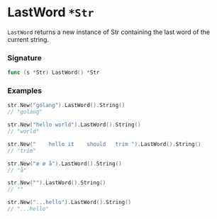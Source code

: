 # LastWord `*Str`

`LastWord` returns a new instance of Str containing the last word of the current string.

### Signature

```go
func (s *Str) LastWord() *Str
```

### Examples

```go
str.New("golang").LastWord().String()
// "golang"

str.New("hello world").LastWord().String()
// "world"

str.New("    hello it    should   trim ").LastWord().String()
// "trim"

str.New("æ ø å").LastWord().String()
// "å"

str.New("").LastWord().String()
// ""

str.New("...hello").LastWord().String()
// "...hello"

```
